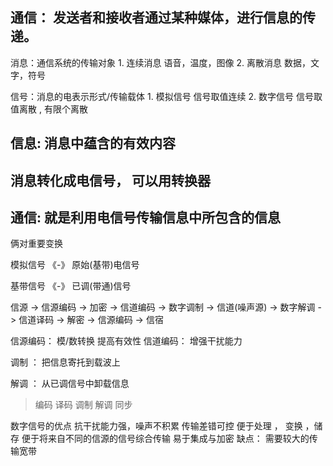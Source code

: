 ## 通信： 发送者和接收者通过某种媒体，进行信息的传递。

消息：通信系统的传输对象
    1. 连续消息
        语音，温度，图像
    2. 离散消息
        数据，文字，符号

信号：消息的电表示形式/传输载体
    1. 模拟信号
        信号取值连续
    2. 数字信号
        信号取值离散 , 有限个离散

## 信息: 消息中蕴含的有效内容

## 消息转化成电信号， 可以用转换器


## 通信: 就是利用电信号传输信息中所包含的信息


俩对重要变换

模拟信号 《-》 原始(基带)电信号

基带信号 《-》 已调(带通)信号

信源 ->  信源编码  -> 加密 -> 信道编码 -> 数字调制 -> 信道(噪声源) -> 数字解调 -> 信道译码 -> 解密 -> 信源编码 -> 信宿

信源编码：
    模/数转换
    提高有效性
信道编码：
    增强干扰能力

调制 ： 把信息寄托到载波上

解调 ： 从已调信号中卸载信息

> 编码 译码 调制 解调 同步

数字信号的优点
 抗干扰能力强，噪声不积累
 传输差错可控
 便于处理 ， 变换 ，储存
 便于将来自不同的信源的信号综合传输
 易于集成与加密
缺点：
 需要较大的传输宽带